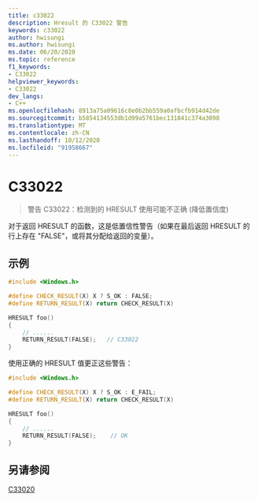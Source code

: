 ```yaml
---
title: c33022
description: Hresult 的 C33022 警告
keywords: c33022
author: hwisungi
ms.author: hwisungi
ms.date: 06/20/2020
ms.topic: reference
f1_keywords:
- C33022
helpviewer_keywords:
- C33022
dev_langs:
- C++
ms.openlocfilehash: 8913a75a09616c8e0b2bb559a0afbcfb914d42de
ms.sourcegitcommit: b5854134553db1d99a5761bec131841c374a3098
ms.translationtype: MT
ms.contentlocale: zh-CN
ms.lasthandoff: 10/12/2020
ms.locfileid: "91958667"
---
```

# <a name="c33022"></a>C33022

> 警告 C33022：检测到的 HRESULT 使用可能不正确 (降低置信度) 

对于返回 HRESULT 的函数，这是低置信性警告（如果在最后返回 HRESULT 的行上存在 "FALSE"，或将其分配给返回的变量）。

## <a name="example"></a>示例

```cpp
#include <Windows.h>

#define CHECK_RESULT(X) X ? S_OK : FALSE;
#define RETURN_RESULT(X) return CHECK_RESULT(X)

HRESULT foo()
{
    // ......
    RETURN_RESULT(FALSE);   // C33022
}
```

使用正确的 HRESULT 值更正这些警告：

```cpp
#include <Windows.h>

#define CHECK_RESULT(X) X ? S_OK : E_FAIL;
#define RETURN_RESULT(X) return CHECK_RESULT(X)

HRESULT foo()
{
    // ......
    RETURN_RESULT(FALSE);    // OK
}
```

## <a name="see-also"></a>另请参阅

[C33020](./c33020.md)
